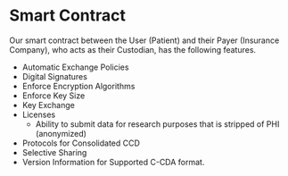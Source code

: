 # Smart Contract

Our smart contract between the User (Patient) and their Payer (Insurance Company), who acts as their Custodian, has the following features.

   - Automatic Exchange Policies
   - Digital Signatures
   - Enforce Encryption Algorithms
   - Enforce Key Size
   - Key Exchange
   - Licenses
       - Ability to submit data for research purposes that is stripped of PHI (anonymized)
   - Protocols for Consolidated CCD
   - Selective Sharing
   - Version Information for Supported C-CDA format.
